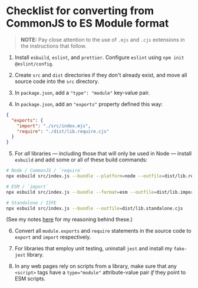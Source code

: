 # Checklist for converting from CommonJS to ES Module format

> **NOTE:** Pay close attention to the use of `.mjs` and `.cjs` extensions in the instructions that follow.

1. Install `esbuild`, `eslint`, and `prettier`. Configure `eslint` using `npm init @eslint/config`.

2. Create `src` and `dist` directories if they don't already exist, and move all source code into the `src` directory.

3. In `package.json`, add a `"type": "module"` key-value pair.

4. In `package.json`, add an `"exports"` property defined this way:

```json
{
  "exports": {
    "import": "./src/index.mjs",
    "require": "./dist/lib.require.cjs"
  }
}
```

5. For _all_ libraries — including those that will only be used in Node — install `esbuild` and add some or all of these build commands:

```bash
# Node / CommonJS / `require`
npx esbuild src/index.js --bundle --platform=node --outfile=dist/lib.require.cjs

# ESM / `import`
npx esbuild src/index.js --bundle --format=esm --outfile=dist/lib.import.mjs

# Standalone / IIFE
npx esbuild src/index.js --bundle --outfile=dist/lib.standalone.cjs
```

(See my notes [here](https://ameyama.com/wiki/#/doc/e2f71461022fb54dc7c939dc4bb16ceedf792fd1314cf4b1de20e32bee6240a1) for my reasoning behind these.)

6. Convert all `module.exports` and `require` statements in the source code to `export` and `import` respectively.

7. For libraries that employ unit testing, uninstall `jest` and install my `fake-jest` library.

8. In any web pages rely on scripts from a library, make sure that any `<script>` tags have a `type="module"` attribute-value pair _if_ they point to ESM scripts.
